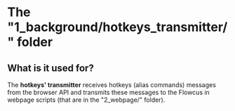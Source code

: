 # The "1_background/hotkeys_transmitter/" folder

## What is it used for?
The **hotkeys' transmitter** receives hotkeys (alias commands) messages from the browser API and transmits these messages to the Flowcus in webpage scripts (that are in the "2_webpage/" folder). 
